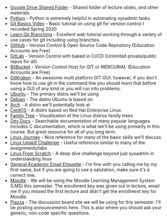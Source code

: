 * [Google Drive Shared Folder](https://drive.google.com/drive/folders/1Z3GzJ58m_8RRJSx9WRHkuFPxqXRTFJm0?usp=sharing) - Shared folder of lecture slides, and other materials.
* [Python](https://www.python.org/) - Python is extremely helpful in automating sysadmin tasks
* [Git Basics Video](https://www.youtube.com/watch?v=0JgyAJMvZlY&feature=youtu.be) - Basic tutorial on using git for version control I recorded Spring 2020
* [Learn Git Branching](https://learngitbranching.js.org/) - Excellent web tutorial working through a variety of use cases for git including using branches.
* [GitHub](https://github.com/) - Version Control & Open Source Code Repository (Education Accounts are Free)
* [GitLab](https://gitlab.com/) - Version Control with baked in CI/CD (Unlimited private/public repos for all)
* [BitBucket](https://bitbucket.org) - Version Control Host for GIT or MERCURIAL (Education Accounts are Free)
* [GitKraken](https://www.gitkraken.com/) - An awesome multi platform GIT GUI; however, if you don't know how to use git in the command line you should learn that before using a GUI of any kind or you will run into problems.
* [Ubuntu](http://ubuntu.com) - The primary distro we'll be using
* [Debian](https://www.debian.org/) - The distro Ubuntu is based on
* [Arch](https://archlinux.org/) - A distro we'll potentially look at
* [CentOS](https://www.centos.org/) - A distro based on Red Hat Enterprise Linux
* [Family Tree](https://distrowatch.com/images/other/distro-family-tree.png) - Visualization of the Linux distros family trees
* [Dev Docs](http://devdocs.io/) - Searchable documentation of many popular languages. Includes C documentation, which is what we'll be using primarily in this course. But great resource for all of you long term.
* [Linux Journey](https://linuxjourney.com/) - Nice reference for many of the basic skills we'll discuss
* [Linux Upskill Challenge](https://linuxupskillchallenge.com/) - Useful reference similar to many of the assignments/labs
* [Linux From Scratch](https://www.linuxfromscratch.org/) - A deep dive challenge beyond just sysadmin in understanding linux
* [General Academic Email Etiquette](https://medium.com/@lportwoodstacer/how-to-email-your-professor-without-being-annoying-af-cf64ae0e4087#.h9ipxkg5z) - I'm fine with you calling me by my first name, but if you are going to use a salutation, make sure it's a correct one.
* [Moodle](https://moodle.csuchico.edu) - We will be using the Moodle Learning Management System (LMS) this semester. The enrollment key was given out in lecture, email me if you missed the first lecture and didn't get the enrollment key for Moodle.
* [Piazza](http://piazza.com/) - The discussion board site we will be using for this semester. I'll be posting announcements here. This is also where you should ask your generic, non-code specific questions.
